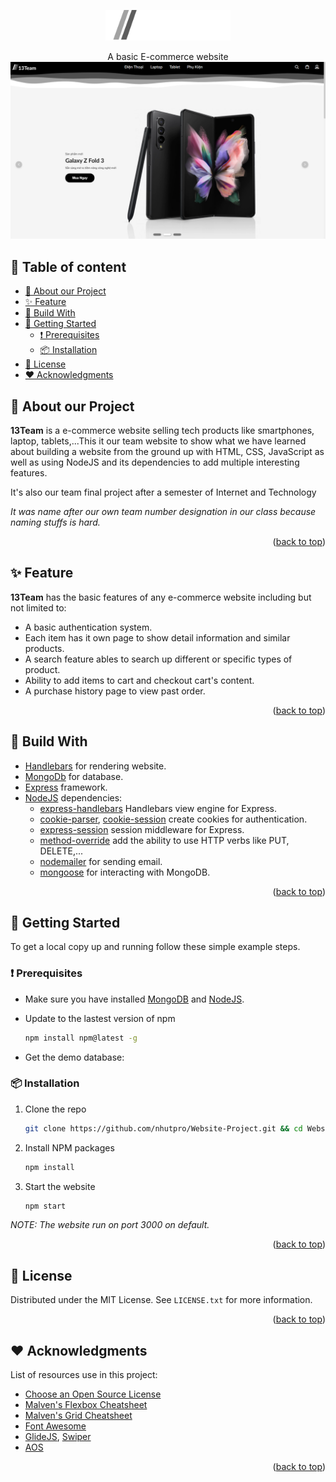 <p align="center">
  <img width="200px" src="./preview_images/logo.svg" >
</p>

<div align="center">A basic E-commerce website
<img src="./preview_images/homepage.png"> </div>

## 📜 Table of content<!-- omit in toc -->

- [🎉 About our Project](#-about-our-project)
- [✨ Feature](#-feature)
- [🔨 Build With](#-build-with)
- [🏁 Getting Started](#-getting-started)
  - [❗ Prerequisites](#-prerequisites)
  - [📦 Installation](#-installation)
- [📃 License](#-license)
- [❤️ Acknowledgments](#️-acknowledgments)

## 🎉 About our Project

**13Team** is a e-commerce website selling tech products like smartphones, laptop, tablets,...This it our team website to show what we have learned about building a website from the ground up with HTML, CSS, JavaScript as well as using NodeJS and its dependencies to add multiple interesting features.

It's also our team final project after a semester of Internet and Technology

_It was name after our own team number designation in our class because naming stuffs is hard._

<p align="right">(<a href="#top">back to top</a>)</p>

## ✨ Feature

**13Team** has the basic features of any e-commerce website including but not limited to:

- A basic authentication system.
- Each item has it own page to show detail information and similar products.
- A search feature ables to search up different or specific types of product.
- Ability to add items to cart and checkout cart's content.
- A purchase history page to view past order.

<p align="right">(<a href="#top">back to top</a>)</p>

## 🔨 Build With

- [Handlebars](https://handlebarsjs.com/) for rendering website.
- [MongoDb](https://www.mongodb.com/) for database.
- [Express](https://expressjs.com/) framework.
- [NodeJS](https://nodejs.org/en/) dependencies:
  - [express-handlebars](https://www.npmjs.com/package/express-handlebars) Handlebars view engine for Express.
  - [cookie-parser](https://www.npmjs.com/package/cookie-parser), [cookie-session](https://www.npmjs.com/package/cookie-session) create cookies for authentication.
  - [express-session](https://www.npmjs.com/package/express-session) session middleware for Express.
  - [method-override](https://www.npmjs.com/package/method-override) add the ability to use HTTP verbs like PUT, DELETE,...
  - [nodemailer](https://www.npmjs.com/package/nodemailer) for sending email.
  - [mongoose](https://mongoosejs.com/) for interacting with MongoDB.

<p align="right">(<a href="#top">back to top</a>)</p>

## 🏁 Getting Started

To get a local copy up and running follow these simple example steps.

### ❗ Prerequisites

- Make sure you have installed [MongoDB](https://www.mongodb.com/) and [NodeJS](https://nodejs.org/en/).

- Update to the lastest version of npm

  ```sh
  npm install npm@latest -g
  ```

- Get the demo database:

### 📦 Installation

1. Clone the repo

   ```sh
   git clone https://github.com/nhutpro/Website-Project.git && cd Website-Project
   ```

2. Install NPM packages

   ```sh
   npm install
   ```

3. Start the website

   ```sh
   npm start
   ```

_NOTE: The website run on port 3000 on default._

<p align="right">(<a href="#top">back to top</a>)</p>

## 📃 License

Distributed under the MIT License. See `LICENSE.txt` for more information.

<p align="right">(<a href="#top">back to top</a>)</p>

## ❤️ Acknowledgments

List of resources use in this project:

- [Choose an Open Source License](https://choosealicense.com)
- [Malven's Flexbox Cheatsheet](https://flexbox.malven.co/)
- [Malven's Grid Cheatsheet](https://grid.malven.co/)
- [Font Awesome](https://fontawesome.com)
- [GlideJS](https://glidejs.com/), [Swiper](https://swiperjs.com/)
- [AOS](https://michalsnik.github.io/aos/)

<p align="right">(<a href="#top">back to top</a>)</p>

